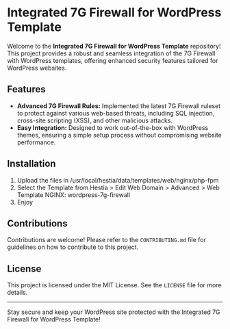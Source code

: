 # Integrated 7G Firewall for WordPress Template

Welcome to the **Integrated 7G Firewall for WordPress Template** repository! This project provides a robust and seamless integration of the 7G Firewall with WordPress templates, offering enhanced security features tailored for WordPress websites.

## Features

- **Advanced 7G Firewall Rules:** Implemented the latest 7G Firewall ruleset to protect against various web-based threats, including SQL injection, cross-site scripting (XSS), and other malicious attacks.
- **Easy Integration:** Designed to work out-of-the-box with WordPress themes, ensuring a simple setup process without compromising website performance.

## Installation

1. Upload the files in /usr/local/hestia/data/templates/web/nginx/php-fpm
2. Select the Template from Hestia > Edit Web Domain > Advanced > Web Template NGINX: wordpress-7g-firewall
3. Enjoy


## Contributions

Contributions are welcome! Please refer to the `CONTRIBUTING.md` file for guidelines on how to contribute to this project.

## License

This project is licensed under the MIT License. See the `LICENSE` file for more details.

---

Stay secure and keep your WordPress site protected with the Integrated 7G Firewall for WordPress Template!
